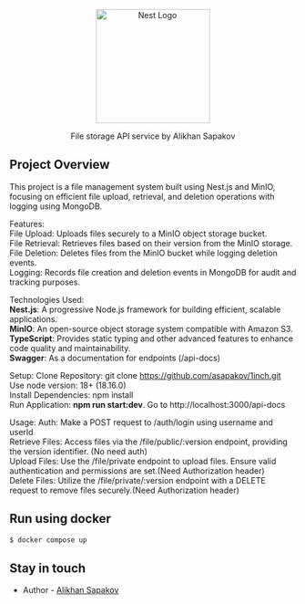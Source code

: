 <p align="center">
  <a href="http://nestjs.com/" target="blank"><img src="https://nestjs.com/img/logo-small.svg" width="200" alt="Nest Logo" /></a>
</p>

[circleci-image]: https://img.shields.io/circleci/build/github/nestjs/nest/master?token=abc123def456
[circleci-url]: https://circleci.com/gh/nestjs/nest

  <p align="center">File storage API service by Alikhan Sapakov<p align="center">
</p>

## Project Overview
This project is a file management system built using Nest.js and MinIO, focusing on efficient file upload, retrieval, and deletion operations with logging using MongoDB.

Features: </br>
File Upload: Uploads files securely to a MinIO object storage bucket.<br/>
File Retrieval: Retrieves files based on their version from the MinIO storage.<br/>
File Deletion: Deletes files from the MinIO bucket while logging deletion events.<br/>
Logging: Records file creation and deletion events in MongoDB for audit and tracking purposes.<br/>

Technologies Used:<br/>
<b>Nest.js</b>: A progressive Node.js framework for building efficient, scalable applications.<br/>
<b>MinIO</b>: An open-source object storage system compatible with Amazon S3.<br/>
<b>TypeScript</b>: Provides static typing and other advanced features to enhance code quality and maintainability.<br/>
<b>Swagger</b>: As a documentation for endpoints (/api-docs)

Setup:
Clone Repository: git clone https://github.com/asapakov/1inch.git <br/>
Use node version: 18+ (18.16.0)<br/>
Install Dependencies: npm install<br/>
Run Application: <b>npm run start:dev</b>.
Go to http://localhost:3000/api-docs

Usage:
Auth: Make a POST request to /auth/login using username and userId<br/> 
Retrieve Files: Access files via the /file/public/:version endpoint, providing the version identifier. (No need auth)<br/>
Upload Files: Use the /file/private endpoint to upload files. Ensure valid authentication and permissions are set.(Need Authorization header)<br/>
Delete Files: Utilize the /file/private/:version endpoint with a DELETE request to remove files securely.(Need Authorization header)<br/>


## Run using docker

```bash
$ docker compose up
```

## Stay in touch

- Author - [Alikhan Sapakov](https://www.linkedin.com/in/alikhan-sapakov-004a34246/)
